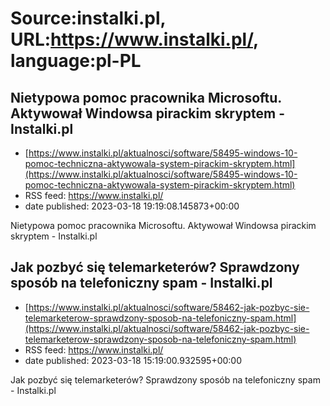 # Source:instalki.pl, URL:https://www.instalki.pl/, language:pl-PL

## Nietypowa pomoc pracownika Microsoftu. Aktywował Windowsa pirackim skryptem - Instalki.pl
 - [https://www.instalki.pl/aktualnosci/software/58495-windows-10-pomoc-techniczna-aktywowala-system-pirackim-skryptem.html](https://www.instalki.pl/aktualnosci/software/58495-windows-10-pomoc-techniczna-aktywowala-system-pirackim-skryptem.html)
 - RSS feed: https://www.instalki.pl/
 - date published: 2023-03-18 19:19:08.145873+00:00

Nietypowa pomoc pracownika Microsoftu. Aktywował Windowsa pirackim skryptem - Instalki.pl

## Jak pozbyć się telemarketerów? Sprawdzony sposób na telefoniczny spam - Instalki.pl
 - [https://www.instalki.pl/aktualnosci/software/58462-jak-pozbyc-sie-telemarketerow-sprawdzony-sposob-na-telefoniczny-spam.html](https://www.instalki.pl/aktualnosci/software/58462-jak-pozbyc-sie-telemarketerow-sprawdzony-sposob-na-telefoniczny-spam.html)
 - RSS feed: https://www.instalki.pl/
 - date published: 2023-03-18 15:19:00.932595+00:00

Jak pozbyć się telemarketerów? Sprawdzony sposób na telefoniczny spam - Instalki.pl

